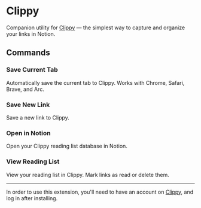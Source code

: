 # Clippy

Companion utility for [Clippy](https://www.clippy.run) — the simplest way to capture and organize your links in Notion.

## Commands

### Save Current Tab

Automatically save the current tab to Clippy. Works with Chrome, Safari, Brave, and Arc.

### Save New Link

Save a new link to Clippy.

### Open in Notion

Open your Clippy reading list database in Notion.

### View Reading List

View your reading list in Clippy. Mark links as read or delete them.

---

In order to use this extension, you'll need to have an account on [Clippy](https://www.clippy.run), and log in after installing.
